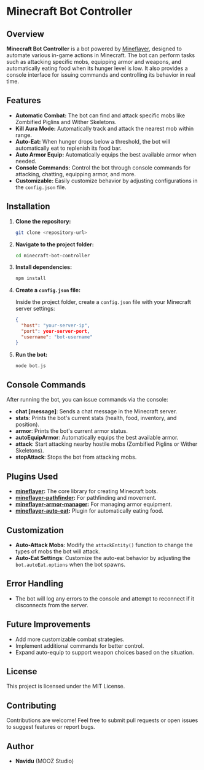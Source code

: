 # Minecraft Bot Controller

## Overview

**Minecraft Bot Controller** is a bot powered by [Mineflayer](https://github.com/PrismarineJS/mineflayer), designed to automate various in-game actions in Minecraft. The bot can perform tasks such as attacking specific mobs, equipping armor and weapons, and automatically eating food when its hunger level is low. It also provides a console interface for issuing commands and controlling its behavior in real time.

## Features

- **Automatic Combat:** The bot can find and attack specific mobs like Zombified Piglins and Wither Skeletons.
- **Kill Aura Mode:** Automatically track and attack the nearest mob within range.
- **Auto-Eat:** When hunger drops below a threshold, the bot will automatically eat to replenish its food bar.
- **Auto Armor Equip:** Automatically equips the best available armor when needed.
- **Console Commands:** Control the bot through console commands for attacking, chatting, equipping armor, and more.
- **Customizable:** Easily customize behavior by adjusting configurations in the `config.json` file.

## Installation

1. **Clone the repository:**
    ```bash
    git clone <repository-url>
    ```

2. **Navigate to the project folder:**
    ```bash
    cd minecraft-bot-controller
    ```

3. **Install dependencies:**
    ```bash
    npm install
    ```

4. **Create a `config.json` file:**

    Inside the project folder, create a `config.json` file with your Minecraft server settings:
    ```json
    {
      "host": "your-server-ip",
      "port": your-server-port,
      "username": "bot-username"
    }
    ```

5. **Run the bot:**
    ```bash
    node bot.js
    ```

## Console Commands

After running the bot, you can issue commands via the console:

- **chat [message]**: Sends a chat message in the Minecraft server.
- **stats**: Prints the bot's current stats (health, food, inventory, and position).
- **armor**: Prints the bot's current armor status.
- **autoEquipArmor**: Automatically equips the best available armor.
- **attack**: Start attacking nearby hostile mobs (Zombified Piglins or Wither Skeletons).
- **stopAttack**: Stops the bot from attacking mobs.

## Plugins Used

- **[mineflayer](https://github.com/PrismarineJS/mineflayer):** The core library for creating Minecraft bots.
- **[mineflayer-pathfinder](https://github.com/Karang/mineflayer-pathfinder):** For pathfinding and movement.
- **[mineflayer-armor-manager](https://github.com/TheDudeFromCI/mineflayer-armor-manager):** For managing armor equipment.
- **[mineflayer-auto-eat](https://github.com/Linkdiscord/mineflayer-auto-eat):** Plugin for automatically eating food.

## Customization

- **Auto-Attack Mobs**: Modify the `attackEntity()` function to change the types of mobs the bot will attack.
- **Auto-Eat Settings**: Customize the auto-eat behavior by adjusting the `bot.autoEat.options` when the bot spawns.

## Error Handling

- The bot will log any errors to the console and attempt to reconnect if it disconnects from the server.

## Future Improvements

- Add more customizable combat strategies.
- Implement additional commands for better control.
- Expand auto-equip to support weapon choices based on the situation.

## License

This project is licensed under the MIT License.

## Contributing

Contributions are welcome! Feel free to submit pull requests or open issues to suggest features or report bugs.

## Author

- **Navidu** (MOOZ Studio)

